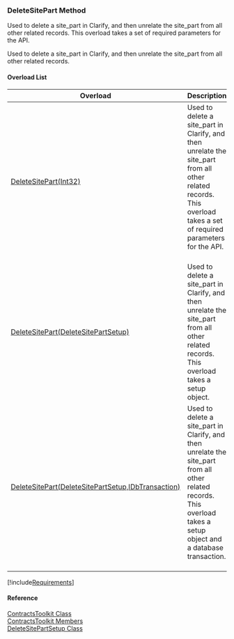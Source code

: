 ﻿### DeleteSitePart Method

Used to delete a site_part in Clarify, and then unrelate the site_part from all other related records. This overload takes a set of required parameters for the API.

Used to delete a site_part in Clarify, and then unrelate the site_part from all other related records.

#### Overload List

| Overload | Description |
| --- | --- |
| [DeleteSitePart(Int32)](FChoice.Toolkits.Clarify~FChoice.Toolkits.Clarify.Contracts.ContractsToolkit~DeleteSitePart(Int32).md) | Used to delete a site_part in Clarify, and then unrelate the site_part from all other related records. This overload takes a set of required parameters for the API.   |
| [DeleteSitePart(DeleteSitePartSetup)](FChoice.Toolkits.Clarify~FChoice.Toolkits.Clarify.Contracts.ContractsToolkit~DeleteSitePart(DeleteSitePartSetup).md) | Used to delete a site_part in Clarify, and then unrelate the site_part from all other related records. This overload takes a setup object.   |
| [DeleteSitePart(DeleteSitePartSetup,IDbTransaction)](FChoice.Toolkits.Clarify~FChoice.Toolkits.Clarify.Contracts.ContractsToolkit~DeleteSitePart(DeleteSitePartSetup,IDbTransaction).md) | Used to delete a site_part in Clarify, and then unrelate the site_part from all other related records. This overload takes a setup object and a database transaction.   |

[!include[Requirements](../partials/requirements.md)]



#### Reference

[ContractsToolkit Class](FChoice.Toolkits.Clarify~FChoice.Toolkits.Clarify.Contracts.ContractsToolkit.md)  
[ContractsToolkit Members](FChoice.Toolkits.Clarify~FChoice.Toolkits.Clarify.Contracts.ContractsToolkit_members.md)  
[DeleteSitePartSetup Class](FChoice.Toolkits.Clarify~FChoice.Toolkits.Clarify.Contracts.DeleteSitePartSetup.md)